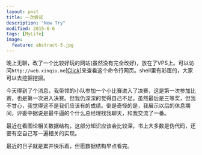 ```yaml
---
layout: post
title: 一次尝试
description: "New Try"
modified: 2015-6-6
tags: [MyLife]
image:
  feature: abstract-5.jpg
---
```


晚上无聊，改了一个比较好玩的网站(虽然没有完全改好)，放在了VPS上。可以访问`http://web.xinqiu.me`[[Click](http://web.xinqiu.me)]来查看这个命令行网页。shell里有彩蛋的，大家可以去挖掘挖掘。

今天得到了个消息，我带领的小队参加一个小比赛进入了决赛，这是第一次参加比赛，也是第一次进入决赛。但我仍深深的觉得自己不足。虽然最后是三等奖，但我不甘心，我觉得这不是我们应该有的成绩。倒是奇怪的是，我展示以后的休息期间，评委中据说是最牛逼的个什么总经理找我聊天，和我交流了一番。

最近在看图论相关数据结构，这部分知识应该会比较深，书上大多数是伪代码，还要有空自己写一遍相关的实现。

最近的日子就是累并快乐着，但愿数据结构早点看完。